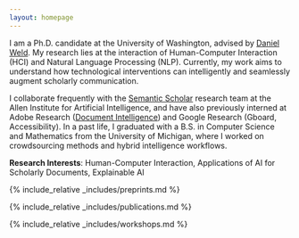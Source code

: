 ```yaml
---
layout: homepage
---
```


I am a Ph.D. candidate at the University of Washington, advised by <a href="https://www.cs.washington.edu/people/faculty/weld">Daniel Weld</a>. My research lies at the interaction of Human-Computer Interaction (HCI) and Natural Language Processing (NLP). Currently, my work aims to understand how technological interventions can intelligently and seamlessly augment scholarly communication.

I collaborate frequently with the <a href="https://www.semanticscholar.org/about">Semantic Scholar</a> research team at the Allen Institute for Artificial Intelligence, and have also previously interned at Adobe Research (<a href="https://research.adobe.com/research/document-intelligence/">Document Intelligence</a>) and Google Research (Gboard, Accessibility). In a past life, I graduated with a B.S. in Computer Science and Mathematics from the University of Michigan, where I worked on crowdsourcing methods and hybrid intelligence workflows.

__Research Interests__: Human-Computer Interaction, Applications of AI for Scholarly Documents, Explainable AI

{% include_relative _includes/preprints.md %}

{% include_relative _includes/publications.md %}

{% include_relative _includes/workshops.md %}
